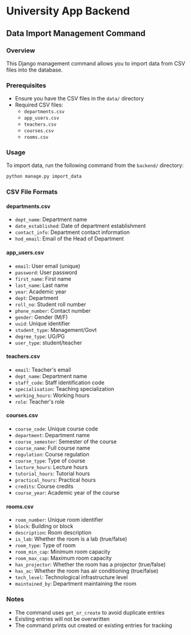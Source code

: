 # University App Backend

## Data Import Management Command

### Overview
This Django management command allows you to import data from CSV files into the database.

### Prerequisites
- Ensure you have the CSV files in the `data/` directory
- Required CSV files:
  - `departments.csv`
  - `app_users.csv`
  - `teachers.csv`
  - `courses.csv`
  - `rooms.csv`

### Usage
To import data, run the following command from the `backend/` directory:

```bash
python manage.py import_data
```

### CSV File Formats

#### departments.csv
- `dept_name`: Department name
- `date_established`: Date of department establishment
- `contact_info`: Department contact information
- `hod_email`: Email of the Head of Department

#### app_users.csv
- `email`: User email (unique)
- `password`: User password
- `first_name`: First name
- `last_name`: Last name
- `year`: Academic year
- `dept`: Department
- `roll_no`: Student roll number
- `phone_number`: Contact number
- `gender`: Gender (M/F)
- `uuid`: Unique identifier
- `student_type`: Management/Govt
- `degree_type`: UG/PG
- `user_type`: student/teacher

#### teachers.csv
- `email`: Teacher's email
- `dept_name`: Department name
- `staff_code`: Staff identification code
- `specialisation`: Teaching specialization
- `working_hours`: Working hours
- `role`: Teacher's role

#### courses.csv
- `course_code`: Unique course code
- `department`: Department name
- `course_semester`: Semester of the course
- `course_name`: Full course name
- `regulation`: Course regulation
- `course_type`: Type of course
- `lecture_hours`: Lecture hours
- `tutorial_hours`: Tutorial hours
- `practical_hours`: Practical hours
- `credits`: Course credits
- `course_year`: Academic year of the course

#### rooms.csv
- `room_number`: Unique room identifier
- `block`: Building or block
- `description`: Room description
- `is_lab`: Whether the room is a lab (true/false)
- `room_type`: Type of room
- `room_min_cap`: Minimum room capacity
- `room_max_cap`: Maximum room capacity
- `has_projector`: Whether the room has a projector (true/false)
- `has_ac`: Whether the room has air conditioning (true/false)
- `tech_level`: Technological infrastructure level
- `maintained_by`: Department maintaining the room

### Notes
- The command uses `get_or_create` to avoid duplicate entries
- Existing entries will not be overwritten
- The command prints out created or existing entries for tracking 